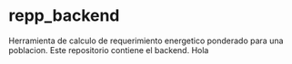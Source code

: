 # repp_backend

Herramienta de calculo de requerimiento energetico ponderado para una poblacion. Este repositorio contiene el backend.
Hola
